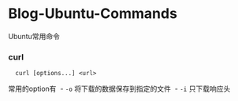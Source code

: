 # Blog-Ubuntu-Commands
Ubuntu常用命令

### curl
```
  curl [options...] <url>
```
常用的option有
  - `-o` 将下载的数据保存到指定的文件
  - `-i` 只下载响应头
